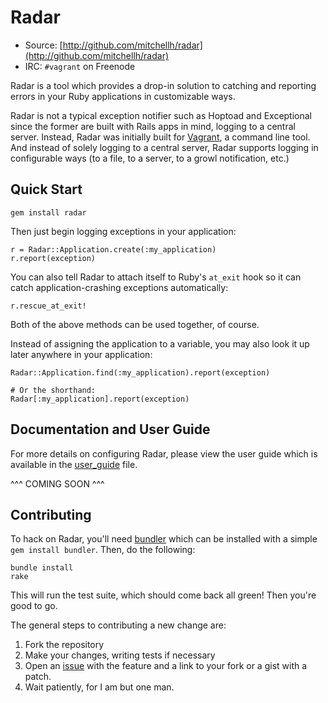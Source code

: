 # Radar

* Source: [http://github.com/mitchellh/radar](http://github.com/mitchellh/radar)
* IRC: `#vagrant` on Freenode

Radar is a tool which provides a drop-in solution to catching and reporting
errors in your Ruby applications in customizable ways.

Radar is not a typical exception notifier such as Hoptoad and Exceptional
since the former are built with Rails apps in mind, logging to a central
server. Instead, Radar was initially built for [Vagrant](http://vagrantup.com),
a command line tool. And instead of solely logging to a central server,
Radar supports logging in configurable ways (to a file, to a server, to
a growl notification, etc.)

## Quick Start

    gem install radar

Then just begin logging exceptions in your application:

    r = Radar::Application.create(:my_application)
    r.report(exception)

You can also tell Radar to attach itself to Ruby's `at_exit` hook
so it can catch application-crashing exceptions automatically:

    r.rescue_at_exit!

Both of the above methods can be used together, of course.

Instead of assigning the application to a variable, you may also
look it up later anywhere in your application:

    Radar::Application.find(:my_application).report(exception)

    # Or the shorthand:
    Radar[:my_application].report(exception)

## Documentation and User Guide

For more details on configuring Radar, please view the user guide
which is available in the [user_guide](#) file.

^^^ COMING SOON ^^^

## Contributing

To hack on Radar, you'll need [bundler](http://github.com/carlhuda/bundler) which
can be installed with a simple `gem install bundler`. Then, do the following:

    bundle install
    rake

This will run the test suite, which should come back all green! Then you're
good to go.

The general steps to contributing a new change are:

1. Fork the repository
2. Make your changes, writing tests if necessary
3. Open an [issue](http://github.com/mitchellh/radar/issues) with the feature and
   a link to your fork or a gist with a patch.
4. Wait patiently, for I am but one man.
